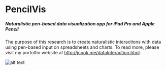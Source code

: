 # PencilVis
##### Naturalistic pen-based data visualization app for iPad Pro and Apple Pencil

The purpose of this research is to create naturalistic interactions with data using pen-based input on spreadsheets and charts. To read more, please visit my portolfio website at http://jcook.me/dataInteraction.html.

![alt text](https://drive.google.com/uc?id=0B0RNg9f7VJiEVTItUEtWMWVORjg)
